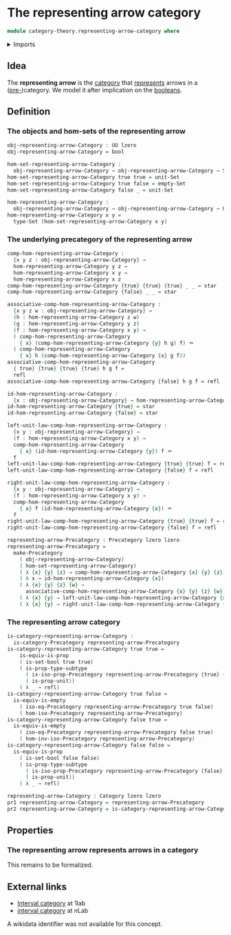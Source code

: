 # The representing arrow category

```agda
module category-theory.representing-arrow-category where
```

<details><summary>Imports</summary>

```agda
open import category-theory.categories
open import category-theory.isomorphisms-in-precategories
open import category-theory.precategories

open import foundation.booleans
open import foundation.dependent-pair-types
open import foundation.empty-types
open import foundation.identity-types
open import foundation.propositions
open import foundation.sets
open import foundation.subtypes
open import foundation.unit-type
open import foundation.universe-levels
```

</details>

## Idea

The **representing arrow** is the [category](category-theory.categories.md) that
[represents](category-theory.representable-functors-categories.md) arrows in a
([pre-](category-theory.precategories.md))category. We model it after
implication on the [booleans](foundation.booleans.md).

## Definition

### The objects and hom-sets of the representing arrow

```agda
obj-representing-arrow-Category : UU lzero
obj-representing-arrow-Category = bool

hom-set-representing-arrow-Category :
  obj-representing-arrow-Category → obj-representing-arrow-Category → Set lzero
hom-set-representing-arrow-Category true true = unit-Set
hom-set-representing-arrow-Category true false = empty-Set
hom-set-representing-arrow-Category false _ = unit-Set

hom-representing-arrow-Category :
  obj-representing-arrow-Category → obj-representing-arrow-Category → UU lzero
hom-representing-arrow-Category x y =
  type-Set (hom-set-representing-arrow-Category x y)
```

### The underlying precategory of the representing arrow

```agda
comp-hom-representing-arrow-Category :
  {x y z : obj-representing-arrow-Category} →
  hom-representing-arrow-Category y z →
  hom-representing-arrow-Category x y →
  hom-representing-arrow-Category x z
comp-hom-representing-arrow-Category {true} {true} {true} _ _ = star
comp-hom-representing-arrow-Category {false} _ _ = star

associative-comp-hom-representing-arrow-Category :
  {x y z w : obj-representing-arrow-Category} →
  (h : hom-representing-arrow-Category z w)
  (g : hom-representing-arrow-Category y z)
  (f : hom-representing-arrow-Category x y) →
  ( comp-hom-representing-arrow-Category
    { x} (comp-hom-representing-arrow-Category {y} h g) f) ＝
  ( comp-hom-representing-arrow-Category
    { x} h (comp-hom-representing-arrow-Category {x} g f))
associative-comp-hom-representing-arrow-Category
  { true} {true} {true} {true} h g f =
  refl
associative-comp-hom-representing-arrow-Category {false} h g f = refl

id-hom-representing-arrow-Category :
  {x : obj-representing-arrow-Category} → hom-representing-arrow-Category x x
id-hom-representing-arrow-Category {true} = star
id-hom-representing-arrow-Category {false} = star

left-unit-law-comp-hom-representing-arrow-Category :
  {x y : obj-representing-arrow-Category} →
  (f : hom-representing-arrow-Category x y) →
  comp-hom-representing-arrow-Category
    { x} (id-hom-representing-arrow-Category {y}) f ＝
  f
left-unit-law-comp-hom-representing-arrow-Category {true} {true} f = refl
left-unit-law-comp-hom-representing-arrow-Category {false} f = refl

right-unit-law-comp-hom-representing-arrow-Category :
  {x y : obj-representing-arrow-Category} →
  (f : hom-representing-arrow-Category x y) →
  comp-hom-representing-arrow-Category
    { x} f (id-hom-representing-arrow-Category {x}) ＝
  f
right-unit-law-comp-hom-representing-arrow-Category {true} {true} f = refl
right-unit-law-comp-hom-representing-arrow-Category {false} f = refl

representing-arrow-Precategory : Precategory lzero lzero
representing-arrow-Precategory =
  make-Precategory
    ( obj-representing-arrow-Category)
    ( hom-set-representing-arrow-Category)
    ( λ {x} {y} {z} → comp-hom-representing-arrow-Category {x} {y} {z})
    ( λ x → id-hom-representing-arrow-Category {x})
    ( λ {x} {y} {z} {w} →
      associative-comp-hom-representing-arrow-Category {x} {y} {z} {w})
    ( λ {x} {y} → left-unit-law-comp-hom-representing-arrow-Category {x} {y})
    ( λ {x} {y} → right-unit-law-comp-hom-representing-arrow-Category {x} {y})
```

### The representing arrow category

```agda
is-category-representing-arrow-Category :
  is-category-Precategory representing-arrow-Precategory
is-category-representing-arrow-Category true true =
    is-equiv-is-prop
    ( is-set-bool true true)
    ( is-prop-type-subtype
      ( is-iso-prop-Precategory representing-arrow-Precategory {true} {true})
      ( is-prop-unit))
    ( λ _ → refl)
is-category-representing-arrow-Category true false =
  is-equiv-is-empty
    ( iso-eq-Precategory representing-arrow-Precategory true false)
    ( hom-iso-Precategory representing-arrow-Precategory)
is-category-representing-arrow-Category false true =
  is-equiv-is-empty
    ( iso-eq-Precategory representing-arrow-Precategory false true)
    ( hom-inv-iso-Precategory representing-arrow-Precategory)
is-category-representing-arrow-Category false false =
  is-equiv-is-prop
    ( is-set-bool false false)
    ( is-prop-type-subtype
      ( is-iso-prop-Precategory representing-arrow-Precategory {false} {false})
      ( is-prop-unit))
    ( λ _ → refl)

representing-arrow-Category : Category lzero lzero
pr1 representing-arrow-Category = representing-arrow-Precategory
pr2 representing-arrow-Category = is-category-representing-arrow-Category
```

## Properties

### The representing arrow represents arrows in a category

This remains to be formalized.

## External links

- [Interval category](https://1lab.dev/Cat.Instances.Shape.Interval.html#interval-category)
  at 1lab
- [interval category](https://ncatlab.org/nlab/show/interval+category) at $n$Lab

A wikidata identifier was not available for this concept.
